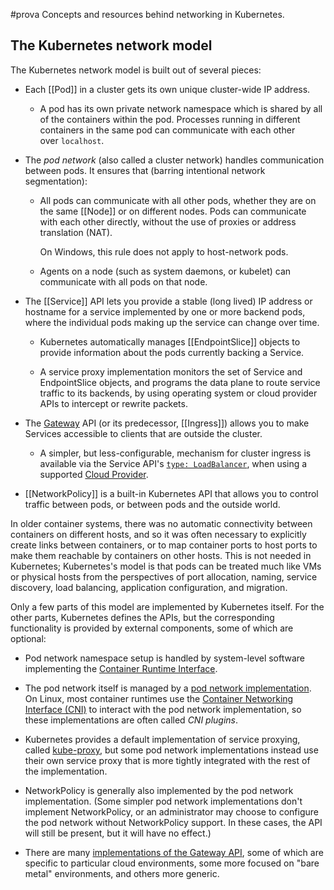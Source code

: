 #prova 
Concepts and resources behind networking in Kubernetes.

## The Kubernetes network model[](https://kubernetes.io/docs/concepts/services-networking/#the-kubernetes-network-model)

The Kubernetes network model is built out of several pieces:

- Each [[Pod]] in a cluster gets its own unique cluster-wide IP address.
    
    - A pod has its own private network namespace which is shared by all of the containers within the pod. Processes running in different containers in the same pod can communicate with each other over `localhost`.
- The _pod network_ (also called a cluster network) handles communication between pods. It ensures that (barring intentional network segmentation):
    
    - All pods can communicate with all other pods, whether they are on the same [[Node]] or on different nodes. Pods can communicate with each other directly, without the use of proxies or address translation (NAT).
        
        On Windows, this rule does not apply to host-network pods.
        
    - Agents on a node (such as system daemons, or kubelet) can communicate with all pods on that node.
        
- The [[Service]] API lets you provide a stable (long lived) IP address or hostname for a service implemented by one or more backend pods, where the individual pods making up the service can change over time.
    
    - Kubernetes automatically manages [[EndpointSlice]] objects to provide information about the pods currently backing a Service.
        
    - A service proxy implementation monitors the set of Service and EndpointSlice objects, and programs the data plane to route service traffic to its backends, by using operating system or cloud provider APIs to intercept or rewrite packets.
        
- The [Gateway](https://kubernetes.io/docs/concepts/services-networking/gateway/) API (or its predecessor, [[Ingress]]) allows you to make Services accessible to clients that are outside the cluster.
    
    - A simpler, but less-configurable, mechanism for cluster ingress is available via the Service API's [`type: LoadBalancer`](https://kubernetes.io/docs/concepts/services-networking/service/#loadbalancer), when using a supported [Cloud Provider](https://kubernetes.io/docs/reference/glossary/?all=true#term-cloud-provider).
- [[NetworkPolicy]] is a built-in Kubernetes API that allows you to control traffic between pods, or between pods and the outside world.
    

In older container systems, there was no automatic connectivity between containers on different hosts, and so it was often necessary to explicitly create links between containers, or to map container ports to host ports to make them reachable by containers on other hosts. This is not needed in Kubernetes; Kubernetes's model is that pods can be treated much like VMs or physical hosts from the perspectives of port allocation, naming, service discovery, load balancing, application configuration, and migration.

Only a few parts of this model are implemented by Kubernetes itself. For the other parts, Kubernetes defines the APIs, but the corresponding functionality is provided by external components, some of which are optional:

- Pod network namespace setup is handled by system-level software implementing the [Container Runtime Interface](https://kubernetes.io/docs/concepts/architecture/cri/).
    
- The pod network itself is managed by a [pod network implementation](https://kubernetes.io/docs/concepts/cluster-administration/addons/#networking-and-network-policy). On Linux, most container runtimes use the [Container Networking Interface (CNI)](https://kubernetes.io/docs/concepts/extend-kubernetes/compute-storage-net/network-plugins/) to interact with the pod network implementation, so these implementations are often called _CNI plugins_.
    
- Kubernetes provides a default implementation of service proxying, called [kube-proxy](https://kubernetes.io/docs/reference/command-line-tools-reference/kube-proxy/), but some pod network implementations instead use their own service proxy that is more tightly integrated with the rest of the implementation.
    
- NetworkPolicy is generally also implemented by the pod network implementation. (Some simpler pod network implementations don't implement NetworkPolicy, or an administrator may choose to configure the pod network without NetworkPolicy support. In these cases, the API will still be present, but it will have no effect.)
    
- There are many [implementations of the Gateway API](https://gateway-api.sigs.k8s.io/implementations/), some of which are specific to particular cloud environments, some more focused on "bare metal" environments, and others more generic.